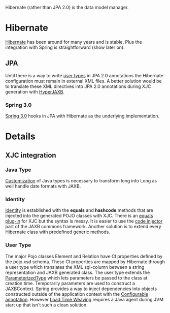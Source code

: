 Hibernate (rather than JPA 2.0) is the data model manager.

# Hibernate #
[Hibernate](http://www.hibernate.org) has been around for many years and is stable.  Plus the integration with Spring is straightforward (show later on).

## JPA ##
Until there is a way to write [user types](http://www.bashanblog.com/2009/10/using-user-type-enumeration-in.html) in JPA 2.0 annotations the Hibernate configuration must remain in external XML files.  A better solution would be to translate these XML directives into JPA 2.0 annotations during XJC generation with [HyperJAXB](https://hyperjaxb.dev.java.net).

### Spring 3.0 ###
[Spring 3.0](http://paulszulc.wordpress.com/2010/01/09/jpa-2-0-and-spring-3-0-with-maven) hooks in JPA with Hibernate as the underlying implementation.

# Details #

## XJC integration ##

### Java Type ###
[Customization](http://fusesource.com/docs/framework/2.2/jaxws/JAXWSCustomTypeMappingJavaType.html) of Java types is necessary to transform long into Long as well handle date formats with JAXB.

### Identity ###
[Identity](http://onjava.com/pub/a/onjava/2006/09/13/dont-let-hibernate-steal-your-identity.html?page=1) is established with the **equals** and **hashcode** methods that are injected into the generated POJO classes with XJC.  There is an [equals plug-in](http://confluence.highsource.org/display/J2B/Equals+plugin) for XJC but the syntax is messy.  It is easier to use the [code injector](http://weblogs.java.net/blog/2005/06/01/writing-plug-jaxb-ri-really-easy) part of the JAXB commons framework.  Another solution is to extend every Hibernate class with predefined generic methods.

### User Type ###
The major Pojo classes Element and Relation have CI properties defined by the pojo.xsd schema.  These CI properties are mapped by Hibernate through a user type which translates the XML sql-column between a string representation and JAXB generated class.  The user type extends the [ParameterizedType](http://docs.jboss.org/hibernate/core/3.5/javadocs/org/hibernate/usertype/ParameterizedType.html) which lets parameters be passed to the class at creation time.  Temporarily parameters are used to construct a JAXBContext.  Spring provides a way to inject dependencies into objects constructed outside of the application context with the [Configurable annotation](http://chris-richardson.blog-city.com/migrating_to_spring_2_part_3__injecting_dependencies_into_en.htm).  However [Load Time Weaving](http://www.gridshore.nl/2009/01/27/injecting-domain-objects-with-spring/) requires a Java agent during JVM start up that isn't such a clean solution.